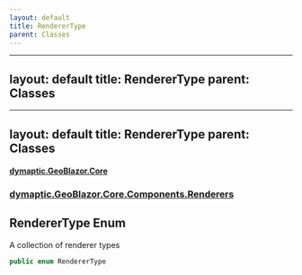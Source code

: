 ```yaml
---
layout: default
title: RendererType
parent: Classes
---
```

---
layout: default
title: RendererType
parent: Classes
---
---
layout: default
title: RendererType
parent: Classes
---
#### [dymaptic.GeoBlazor.Core](index.html 'index')
### [dymaptic.GeoBlazor.Core.Components.Renderers](index.html#dymaptic.GeoBlazor.Core.Components.Renderers 'dymaptic.GeoBlazor.Core.Components.Renderers')

## RendererType Enum

A collection of renderer types

```csharp
public enum RendererType
```


